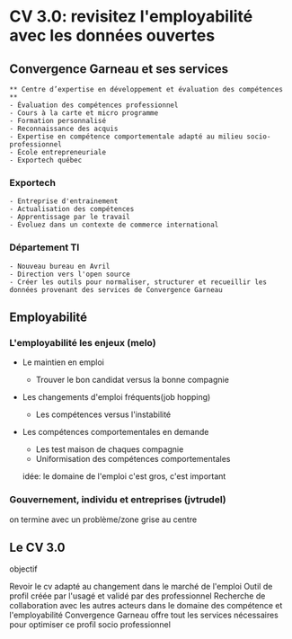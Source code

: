 # CV 3.0: revisitez l'employabilité avec les données ouvertes

## Convergence Garneau et ses services
	** Centre d’expertise en développement et évaluation des compétences **
	- Évaluation des compétences professionnel
	- Cours à la carte et micro programme
	- Formation personnalisé
	- Reconnaissance des acquis
	- Expertise en compétence comportementale adapté au milieu socio-professionnel
	- École entrepreneuriale 
	- Exportech québec



### Exportech
	- Entreprise d'entrainement
	- Actualisation des compétences
	- Apprentissage par le travail
	- Évoluez dans un contexte de commerce international


### Département TI
	- Nouveau bureau en Avril
	- Direction vers l'open source
	- Créer les outils pour normaliser, structurer et recueillir les données provenant des services de Convergence Garneau 


## Employabilité

### L'employabilité les enjeux (melo)
- Le maintien en emploi
	- Trouver le bon candidat versus la bonne compagnie
- Les changements d'emploi fréquents(job hopping)
	- Les compétences versus l'instabilité
- Les compétences comportementales en demande
	- Les test maison de chaques compagnie
	- Uniformisation des compétences comportementales

  idée: le domaine de l'emploi c'est gros, c'est important

### Gouvernement, individu et entreprises (jvtrudel)

on termine avec un problème/zone grise au centre

## Le CV 3.0

objectif 

Revoir le cv adapté au changement dans le marché de l'emploi
Outil de profil créée par l'usagé et validé par des professionnel
Recherche de collaboration avec les autres acteurs dans le domaine des compétence et l'employabilité
Convergence Garneau offre tout les services nécessaires pour optimiser ce profil socio professionnel 
